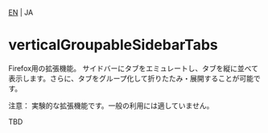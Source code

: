 [EN](./README.md) | JA

# verticalGroupableSidebarTabs

Firefox用の拡張機能。
サイドバーにタブをエミュレートし、タブを縦に並べて表示します。さらに、タブをグループ化して折りたたみ・展開することが可能です。

注意：
実験的な拡張機能です。一般の利用には適していません。

TBD
